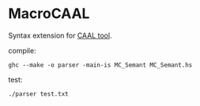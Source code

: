 # MacroCAAL
Syntax extension for [CAAL tool](http://caal.cs.aau.dk/).

compile:
```
ghc --make -o parser -main-is MC_Semant MC_Semant.hs
```

test:
```
./parser test.txt
```